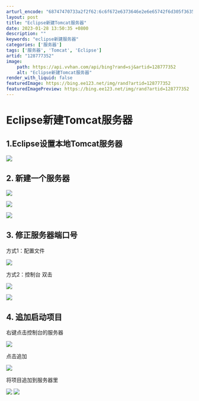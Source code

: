```yaml
---
arturl_encode: "68747470733a2f2f62:6c6f672e6373646e2e6e65742f6d305f36353933393830332f:61727469636c652f64657461696c732f313238373737333532"
layout: post
title: "Eclipse新建Tomcat服务器"
date: 2023-01-28 13:50:35 +0800
description: ""
keywords: "eclipse新建服务器"
categories: ['服务器']
tags: ['服务器', 'Tomcat', 'Eclipse']
artid: "128777352"
image:
    path: https://api.vvhan.com/api/bing?rand=sj&artid=128777352
    alt: "Eclipse新建Tomcat服务器"
render_with_liquid: false
featuredImage: https://bing.ee123.net/img/rand?artid=128777352
featuredImagePreview: https://bing.ee123.net/img/rand?artid=128777352
---
```


# Eclipse新建Tomcat服务器

## 1.Eclipse设置本地Tomcat服务器

![](https://i-blog.csdnimg.cn/blog_migrate/479c2266ae4e1056fda3255c669fbb73.png)

## 2. 新建一个服务器

![](https://i-blog.csdnimg.cn/blog_migrate/5bbb579e298a00ce40a4a1aa22debbea.png)

![](https://i-blog.csdnimg.cn/blog_migrate/4c4a7db8009a0fadce1b022fb6ee2b1d.png)

![](https://i-blog.csdnimg.cn/blog_migrate/766439384b097eba7368ddecde5ec1d8.png)

## 3. 修正服务器端口号

方式1：配置文件

![](https://i-blog.csdnimg.cn/blog_migrate/cfaac86cdf8e8995dcd33f1afd21ed71.png)

方式2：控制台 双击

![](https://i-blog.csdnimg.cn/blog_migrate/c19fea268646d23962c2fd935a4cd1cc.png)

![](https://i-blog.csdnimg.cn/blog_migrate/f65bf4f81e7fe5293f9526755e2159b7.png)

## 4. 追加启动项目

右键点击控制台的服务器

![](https://i-blog.csdnimg.cn/blog_migrate/87b8acc2a012959e778911fefcea2556.png)

点击追加

![](https://i-blog.csdnimg.cn/blog_migrate/0ee7dacac0773944905c4531c11f0ebb.png)

将项目追加到服务器里

![](https://i-blog.csdnimg.cn/blog_migrate/5d9d38e4e7a7d11b92eabdf54723f3b1.png)
![](https://i-blog.csdnimg.cn/blog_migrate/645c15125661844695347f5020bede9f.png)